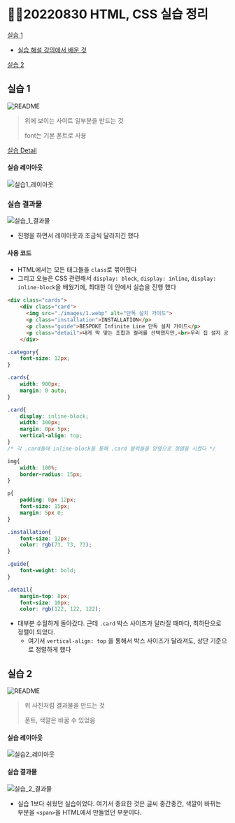 # 🧑‍💻20220830 HTML, CSS 실습 정리 

[실습 1](#실습-1)

- [실습 해설 강의에서 배운 것](#실습-해설-강의에서-배운-것)

[실습 2](#실습-2)



## 실습 1

![README](README.assets/README-16618445423121.PNG)

> 위에 보이는 사이트 일부분을 만드는 것
>
> font는 기본 폰트로 사용

[실습 Detail](./실습1/README.md)

#### 실습 레이아웃

![실습1_레이아웃](README.assets/실습1_레이아웃.png)



### 실습 결과물

![실습_1_결과물](README.assets/실습_1_결과물.png)



- 진행을 하면서 레이아웃과 조금씩 달라지긴 했다

#### 사용 코드

- HTML에서는 모든 태그들을 `class`로 묶어줬다
- 그리고 오늘은 CSS 관련해서 `display: block`, `display: inline`, `display: inline-block`을 배웠기에, 최대한 이 안에서 실습을 진행 했다

```html
<div class="cards">
    <div class="card">
      <img src="./images/1.webp" alt="단독 설치 가이드">
      <p class="installation">INSTALLATION</p>
      <p class="guide">BESPOKE Infinite Line 단독 설치 가이드</p>
      <p class="detail">내게 딱 맞는 조합과 컬러를 선택했지만,<br>우리 집 설지 공간과 맞을지 고민이라면 확인해보세요.</p>
    </div>
```

```css
.category{
    font-size: 12px;
}

.cards{
    width: 900px;
    margin: 0 auto;
}

.card{
    display: inline-block;
    width: 300px;
    margin: 0px 5px;
    vertical-align: top;
}
/* 각 .card들에 inline-block을 통해 .card 블럭들을 양옆으로 정렬을 시켰다 */

img{
    width: 100%;
    border-radius: 15px;
}

p{
    padding: 0px 12px;
    font-size: 15px;
    margin: 5px 0;
}

.installation{
    font-size: 12px;
    color: rgb(73, 73, 73);
}

.guide{
    font-weight: bold;
}

.detail{
    margin-top: 8px;
    font-size: 10px;
    color: rgb(122, 122, 122);
```

- 대부분 수월하게 돌아갔다. 근데 `.card` 박스 사이즈가 달라질 때마다, 최하단으로 정렬이 되었다.
  - 여기서 `vertical-align: top` 을 통해서 박스 사이즈가 달라져도, 상단 기준으로 정렬하게 했다



## 실습 2

![README](README.assets/README.png)

> 위 사진처럼 결과물을 만드는 것
>
> 폰트, 색깔은 바꿀 수 있었음

#### 실습 레이아웃

![실습2_레이아웃](README.assets/실습2_레이아웃.png)

#### 실습 결과물

![실습_2_결과물](README.assets/실습_2_결과물.png)

- 실습 1보다 쉬웠던 실습이었다. 여기서 중요한 것은 글씨 중간중간, 색깔이 바뀌는 부분을 `<span>`을 HTML에서 만들었던 부분이다.

  